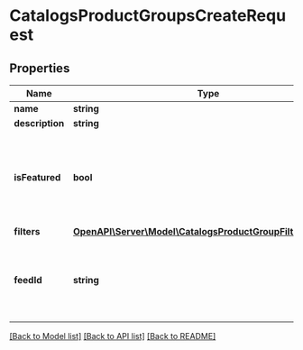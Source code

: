 # CatalogsProductGroupsCreateRequest

## Properties
Name | Type | Description | Notes
------------ | ------------- | ------------- | -------------
**name** | **string** |  | 
**description** | **string** |  | [optional] 
**isFeatured** | **bool** | boolean indicator of whether the product group is being featured or not | [optional] [default to false]
**filters** | [**OpenAPI\Server\Model\CatalogsProductGroupFiltersRequest**](CatalogsProductGroupFiltersRequest.md) |  | 
**feedId** | **string** | Catalog Feed id pertaining to the catalog product group. | 

[[Back to Model list]](../README.md#documentation-for-models) [[Back to API list]](../README.md#documentation-for-api-endpoints) [[Back to README]](../README.md)


